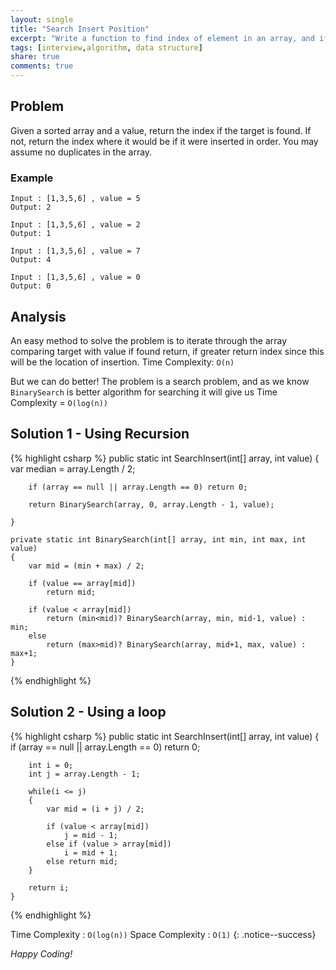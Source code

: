 ```yaml
---
layout: single
title: "Search Insert Position"
excerpt: "Write a function to find index of element in an array, and if not found return index where it should be inserted in order."
tags: [interview,algorithm, data structure]
share: true
comments: true
---
```


## Problem

Given a sorted array and a value, return the index if the target is found. If not, return the index where it would be if it were inserted in order. You may assume no duplicates in the array.

### Example

    Input : [1,3,5,6] , value = 5
    Output: 2

    Input : [1,3,5,6] , value = 2
    Output: 1

    Input : [1,3,5,6] , value = 7
    Output: 4

    Input : [1,3,5,6] , value = 0
    Output: 0

## Analysis

An easy method to solve the problem is to iterate through the array comparing target with value if found return, if greater return index since this will be the location of insertion. Time Complexity: `O(n)`

But we can do better! The problem is a search problem, and as we know `BinarySearch` is better algorithm for searching it will give us Time Complexity = `O(log(n))`

## Solution 1 - Using Recursion

{% highlight csharp %}
    public static int SearchInsert(int[] array, int value)
    {
        var median = array.Length / 2;

        if (array == null || array.Length == 0) return 0;

        return BinarySearch(array, 0, array.Length - 1, value);

    }

    private static int BinarySearch(int[] array, int min, int max, int value)
    {
        var mid = (min + max) / 2;

        if (value == array[mid])
            return mid;

        if (value < array[mid])
            return (min<mid)? BinarySearch(array, min, mid-1, value) : min;
        else
            return (max>mid)? BinarySearch(array, mid+1, max, value) : max+1;
    }
{% endhighlight %}

## Solution 2 - Using a loop

{% highlight csharp %}
    public static int SearchInsert(int[] array, int value)
    {
        if (array == null || array.Length == 0) return 0;

        int i = 0;
        int j = array.Length - 1;

        while(i <= j)
        {
            var mid = (i + j) / 2;

            if (value < array[mid])
                j = mid - 1;
            else if (value > array[mid])
                i = mid + 1;
            else return mid;
        }

        return i;
    }
{% endhighlight %}

Time Complexity  : `O(log(n))`
Space Complexity : `O(1)`
{: .notice--success}

_Happy Coding!_